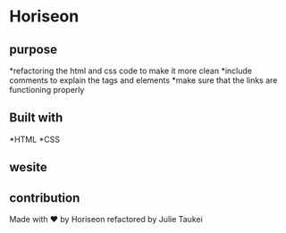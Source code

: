 # Horiseon

## purpose
*refactoring the html and css code to make it more clean 
*include comments to explain the tags and elements
*make sure that the links are functioning properly

## Built with 
*HTML
*CSS

## wesite

## contribution
Made with ❤️️ by Horiseon
refactored by Julie Taukei